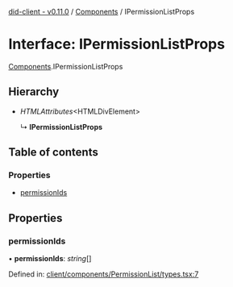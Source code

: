 [did-client - v0.11.0](../README.md) / [Components](../modules/components.md) / IPermissionListProps

# Interface: IPermissionListProps

[Components](../modules/components.md).IPermissionListProps

## Hierarchy

* *HTMLAttributes*<HTMLDivElement\>

  ↳ **IPermissionListProps**

## Table of contents

### Properties

- [permissionIds](components.ipermissionlistprops.md#permissionids)

## Properties

### permissionIds

• **permissionIds**: *string*[]

Defined in: [client/components/PermissionList/types.tsx:7](https://github.com/Puzzlepart/did/blob/dev/client/components/PermissionList/types.tsx#L7)
